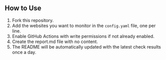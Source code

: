## How to Use

1. Fork this repository.
2. Add the websites you want to monitor in the `config.yaml` file, one per line.
3. Enable GitHub Actions with write permissions if not already enabled.
4. Create the report.md file with no content.
5. The README will be automatically updated with the latest check results once a day.
